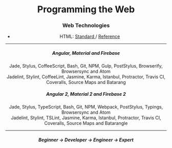 <div align="center">
<h1 align="center"> Programming the Web </h1>

<h3 align="center"> Web Technologies </h3>

<ul>
  <li>
    HTML: 
      <a href="https://www.w3.org/TR/html51/"> Standard </a> / 
      <a href="https://developer.mozilla.org/en-US/docs/Web/HTML/Reference"> Reference </a>
  </li>
</ul>
</div>



***

<div align="center">
  <h5> Angular, Material and Firebase </h5>
  <p>
    Jade, Stylus, CoffeeScript, Bash, Git, NPM, Gulp, PostStylus, Browserify, Browsersync and Atom<br>
    Jadelint, Stylint, CoffeeLint, Jasmine, Karma, Istanbul, Protractor, Travis CI, Coveralls, Source Maps and Batarang
  </p>
  <h5> Angular 2, Material 2 and Firebase 2 </h5>
  <p>
    Jade, Stylus, TypeScript, Bash, Git, NPM, Webpack, PostStylus, Typings, Browsersync and Atom<br>
    Jadelint, Stylint, TSLint, Jasmine, Karma, Istanbul, Protractor, Travis CI, Coveralls, Source Maps and Batarangle
  </p>
</div>

***

<h5 align="center"> Beginner → Developer → Engineer → Expert </h5>
